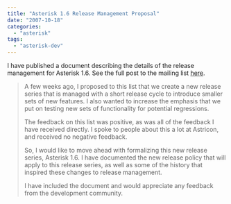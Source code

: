 ```yaml
---
title: "Asterisk 1.6 Release Management Proposal"
date: "2007-10-18"
categories: 
  - "asterisk"
tags: 
  - "asterisk-dev"
---
```


I have published a document describing the details of the release management for Asterisk 1.6. See the full post to the mailing list [here](http://lists.digium.com/pipermail/asterisk-dev/2007-October/030083.html).

> A few weeks ago, I proposed to this list that we create a new release series that is managed with a short release cycle to introduce smaller sets of new features. I also wanted to increase the emphasis that we put on testing new sets of functionality for potential regressions.
> 
> The feedback on this list was positive, as was all of the feedback I have received directly. I spoke to people about this a lot at Astricon, and received no negative feedback.
> 
> So, I would like to move ahead with formalizing this new release series, Asterisk 1.6. I have documented the new release policy that will apply to this release series, as well as some of the history that inspired these changes to release management.
> 
> I have included the document and would appreciate any feedback from the development community.
